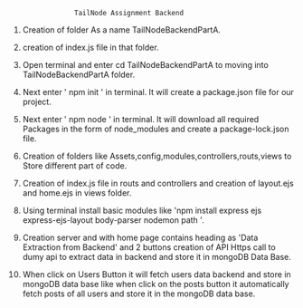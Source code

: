 
                    TailNode Assignment Backend

1. Creation of folder As a name TailNodeBackendPartA.

2. creation of index.js file in that folder.

3. Open terminal and enter cd TailNodeBackendPartA to moving into TailNodeBackendPartA folder.

4. Next enter ' npm init ' in terminal. It will create a package.json file for our project.

5. Next enter ' npm node ' in terminal. It will download all required Packages in the form of node_modules and create a package-lock.json file.

6. Creation of folders like Assets,config,modules,controllers,routs,views to Store different part of code.

7. Creation of index.js file in routs and controllers and creation of layout.ejs and home.ejs in views folder.

8. Using terminal install basic modules like 'npm install express ejs express-ejs-layout body-parser nodemon path '.

9. Creation server and with home page contains heading as 'Data Extraction from Backend' and 2 buttons creation of API Https call to dumy api to extract data in backend and store it in mongoDB Data Base.

10. When click on Users Button it will fetch users data backend and store in mongoDB data base like when click on the posts button it automatically fetch posts of all users and store it in the mongoDB data base.



